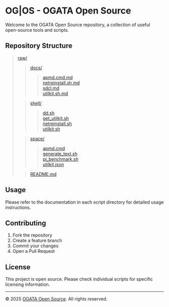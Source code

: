 # OG|OS - OGATA Open Source

Welcome to the OGATA Open Source repository, a collection of useful open-source tools and scripts.

## Repository Structure

> [raw/](.)<br>
> > [docs/](docs/)<br>
> > > [apmd.cmd.md](docs/apmd.cmd.md)<br>
> > > [netreinstall.sh.md](docs/netreinstall.sh.md)<br>
> > > [sdcl.md](docs/sdcl.md)<br>
> > > [utilkit.sh.md](docs/utilkit.sh.md)<br>
>
> > [shell/](shell/)<br>
> > > [dd.sh](shell/dd.sh)<br>
> > > [get_utilkit.sh](shell/get_utilkit.sh)<br>
> > > [netreinstall.sh](shell/netreinstall.sh)<br>
> > > [utilkit.sh](shell/utilkit.sh)<br>
>
> > [space/](space/)<br>
> > > [apmd.cmd](space/apmd.cmd)<br>
> > > [generate_text.sh](space/generate_text.sh)<br>
> > > [pi_benchmark.sh](space/pi_benchmark.sh)<br>
> > > [utilkit.json](space/utilkit.json)<br>
>
> > [README.md](README.md)<br>

## Usage

Please refer to the documentation in each script directory for detailed usage instructions.

## Contributing

1. Fork the repository
2. Create a feature branch
3. Commit your changes
4. Open a Pull Request

## License

This project is open source. Please check individual scripts for specific licensing information.

---

© 2025 [OGATA Open Source](https://github.com/OG-Open-Source). All rights reserved.
